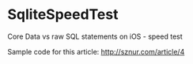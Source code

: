 SqliteSpeedTest
===============

Core Data vs raw SQL statements on iOS - speed test


Sample code for this article:
http://sznur.com/article/4